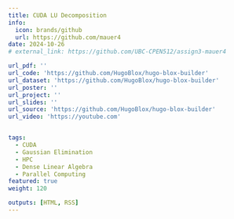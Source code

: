 ```yaml
---
title: CUDA LU Decomposition
info:
  icon: brands/github
  url: https://github.com/mauer4
date: 2024-10-26
# external_link: https://github.com/UBC-CPEN512/assign3-mauer4

url_pdf: ''
url_code: 'https://github.com/HugoBlox/hugo-blox-builder'
url_dataset: 'https://github.com/HugoBlox/hugo-blox-builder'
url_poster: ''
url_project: ''
url_slides: ''
url_source: 'https://github.com/HugoBlox/hugo-blox-builder'
url_video: 'https://youtube.com'


tags:
  - CUDA
  - Gaussian Elimination
  - HPC
  - Dense Linear Algebra
  - Parallel Computing
featured: true
weight: 120

outputs: [HTML, RSS]
---
```


<!--more-->
